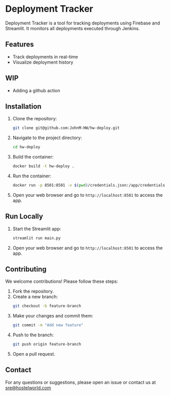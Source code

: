 # Deployment Tracker

Deployment Tracker is a tool for tracking deployments using Firebase and Streamlit. It monitors all deployments executed through Jenkins.

## Features

- Track deployments in real-time
- Visualize deployment history

## WIP 
- Adding a github action



## Installation

1. Clone the repository:
    ```bash
    git clone git@github.com:JohnM-HW/hw-deploy.git
    ```
2. Navigate to the project directory:
    ```bash
    cd hw-deploy
    ```
3. Build the container:
    ```bash
    docker build -t hw-deploy .
    ```
4. Run the container:
    ```bash
    docker run -p 8501:8501 -v $(pwd)/credentials.json:/app/credentials.json -e GOOGLE_APPLICATION_CREDENTIALS=/app/credentials.json hw-deploy
    ```
5. Open your web browser and go to `http://localhost:8501` to access the app.

## Run Locally

1. Start the Streamlit app:
    ```bash
    streamlit run main.py
    ```
2. Open your web browser and go to `http://localhost:8501` to access the app.



## Contributing

We welcome contributions! Please follow these steps:

1. Fork the repository.
2. Create a new branch:
    ```bash
    git checkout -b feature-branch
    ```
3. Make your changes and commit them:
    ```bash
    git commit -m "Add new feature"
    ```
4. Push to the branch:
    ```bash
    git push origin feature-branch
    ```
5. Open a pull request.

## Contact

For any questions or suggestions, please open an issue or contact us at sre@hostelworld.com
